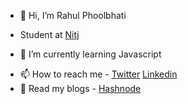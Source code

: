 - 👋 Hi, I’m Rahul Phoolbhati
- Student at [Nitj](https://www.nitj.ac.in/)

- 🌱 I’m currently learning  Javascript

<!-- - 👀 I’m interested in ...
:
- 💞️ I’m looking to collaborate on ...
 ... -->
 - 📫 How to reach me - [Twitter](https://twitter.com/Rahul_lrnit)      [Linkedin](https://www.linkedin.com/in/rahul-phoolbhati-14732622a/)
- 📝 Read my blogs - [Hashnode](https://hashnode.com/@RahulLrnit)

<!---

Rahul-Phoolbhati/Rahul-Phoolbhati is a ✨ special ✨ repository because its `README.md` (this file) appears on your GitHub profile.
You can click the Preview link to take a look at your changes.
--->
